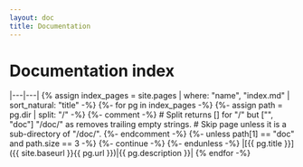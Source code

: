 ```yaml
---
layout: doc
title: Documentation
---
```

# Documentation index

|---|---|
{% assign index_pages = site.pages | where: "name", "index.md" | sort_natural: "title" -%}
{%- for pg in index_pages -%}
    {%- assign path = pg.dir | split: "/" -%}
    {%- comment -%}
    # Split returns [] for "/" but ["", "doc"] "/doc/" as removes trailing empty strings.
    # Skip page unless it is a sub-directory of "/doc/".
    {%- endcomment -%}
    {%- unless path[1] == "doc" and path.size == 3 -%}
        {%- continue -%}
    {%- endunless -%}
|[{{ pg.title }}]({{ site.baseurl }}{{ pg.url }})|{{ pg.description }}|
{% endfor -%}
